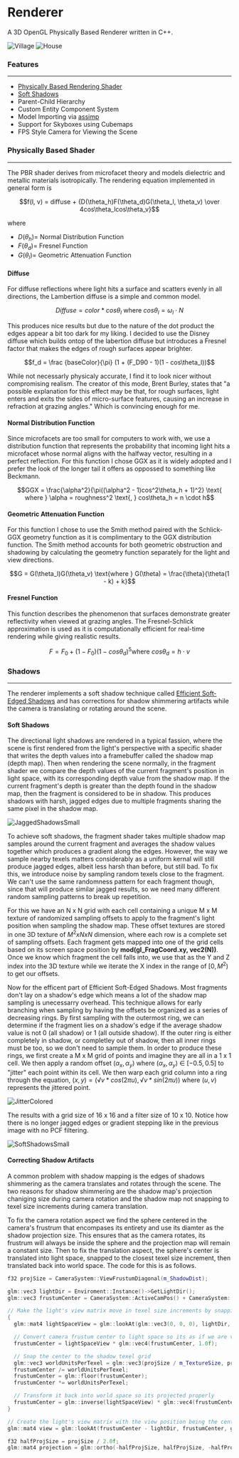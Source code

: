 # Renderer
A 3D OpenGL Physically Based Renderer written in C++.

![Village](https://github.com/user-attachments/assets/45f6fb97-62dc-4435-b2b2-9320fac69945)
![House](https://github.com/user-attachments/assets/01192669-82f7-42df-ab93-0a3f002496c0)

### Features
---
* [Physically Based Rendering Shader](#phsically-based-shader)
* [Soft Shadows](#shadows)
* Parent-Child Hierarchy
* Custom Entity Component System
* Model Importing via [assimp](https://github.com/assimp/assimp)
* Support for Skyboxes using Cubemaps
* FPS Style Camera for Viewing the Scene

### Physically Based Shader
---
The PBR shader derives from microfacet theory and models dielectric and metallic materials isotropically.
The rendering equation implemented in general form is

$$f(l, v) = diffuse + {D(\theta_h)F(\theta_d)G(\theta_l, \theta_v) \over 4cos\theta_lcos\theta_v}$$

where 
* $D(\theta_h) =$ Normal Distribution Function
* $F(\theta_d) =$ Fresnel Function
* $G(\theta_l) =$ Geometric Attenuation Function

#### Diffuse
For diffuse reflections where light hits a surface and scatters evenly in all directions, the Lambertion diffuse is a simple and common model.

$$Diffuse = color * cos\theta_l \text{  where } cos\theta_l=\omega_l \cdot N$$

This produces nice results but due to the nature of the dot product the edges appear a bit too dark for my liking. I decided to use the Disney diffuse which builds ontop of the labertion diffuse but introduces a Fresnel factor that makes the edges of rough surfaces appear brighter.

$$f_d = \frac {baseColor}{\pi} (1 + (F_D90 - 1)(1 - cos\theta_l))$$

While not necessarly physicaly accurate, I find it to look nicer without compromising realism. The creator of this mode, Brent Burley, states that "a possible explanation for this effect may be that, for rough surfaces, light enters and exits the sides of micro-surface features, causing an increase in refraction at grazing angles." Which is convincing enough for me.

#### Normal Distribution Function
Since microfacets are too small for computers to work with, we use a distribution function that represents the probability that incoming light hits a microfacet whose normal aligns with the halfway vector, resulting in a perfect reflection. For this function I chose GGX as it is widely adopted and I prefer the look of the longer tail it offers as oppossed to something like Beckmann. 

$$GGX = \frac{\alpha^2}{\pi((\alpha^2 - 1)cos^2\theta_h + 1)^2} \text{  where } \alpha = roughness^2 \text{, } cos\theta_h = n \cdot h$$

#### Geometric Attenuation Function
For this function I chose to use the Smith method paired with the Schlick-GGX geometry function as it is complimentary to the GGX distribution function. The Smith method accounts for both geometric obstruction and shadowing by calculating the geometry function separately for the light and view directions.

$$G = G(\theta_l)G(\theta_v) \text{where } G(\theta) = \frac{\theta}{\theta(1 - k) + k}$$

#### Fresnel Function
This function describes the phenomenon that surfaces demonstrate greater reflectivity when viewed at grazing angles. The Fresnel-Schlick approximation is used as it is computationally efficient for real-time rendering while giving realistic results.

$$F = F_0 + (1 - F_0)(1 - cos\theta_d)^5 \text{where } cos\theta_d = h \cdot v$$

### Shadows
---
The renderer implements a soft shadow technique called [Efficient Soft-Edged Shadows](https://developer.nvidia.com/gpugems/gpugems2/part-ii-shading-lighting-and-shadows/chapter-17-efficient-soft-edged-shadows-using) and has corrections for shadow shimmering artifacts while the camera is translating or rotating around the scene.

#### Soft Shadows
The directional light shadows are rendered in a typical fassion, where the scene is first rendered from the light's perspective with a specific shader that writes the depth values into a framebuffer called the shadow map (depth map). Then when rendering the scene normally, in the fragment shader we compare the depth values of the current fragment's position in light space, with its corresponding depth value from the shadow map. If the current fragment's depth is greater than the depth found in the shadow map, then the fragment is considered to be in shadow. This produces shadows with harsh, jagged edges due to multiple fragments sharing the same pixel in the shadow map.

![JaggedShadowsSmall](https://github.com/user-attachments/assets/8d7ef0b9-85c7-428e-8064-6e0f504d5ae9)

To achieve soft shadows, the fragment shader takes multiple shadow map samples around the current fragment and averages the shadow values together which produces a gradient along the edges. However, the way we sample nearby texels matters considerably as a uniform kernal will still produce jagged edges, albeit less harsh than before, but still bad. To fix this, we introduce noise by sampling random texels close to the fragment. We can't use the same randomness pattern for each fragment though, since that will produce similar jagged results, so we need many different random sampling patterns to break up repetition.

For this we have an N x N grid with each cell containing a unique M x M texture of randomized sampling offsets to apply to the fragment's light position when sampling the shadow map. These offset textures are stored in one 3D texture of $M^2 x N x N$ dimension, where each row is a complete set of sampling offsets. Each fragment gets mapped into one of the grid cells based on its screen space position by **mod(gl_FragCoord.xy, vec2(N))**. Once we know which fragment the cell falls into, we use that as the Y and Z index into the 3D texture while we iterate the X index in the range of $[0, M^2)$ to get our offsets.

Now for the efficent part of Efficient Soft-Edged Shadows. Most fragments don't lay on a shadow's edge which means a lot of the shadow map sampling is unecessarry overhead. This technique allows for early branching when sampling by having the offsets be organized as a series of decreasing rings. By first sampling with the outermost ring, we can determine if the fragment lies on a shadow's edge if the average shadow value is not 0 (all shadow) or 1 (all outside shadow). If the outer ring is either completely in shadow, or completley out of shadow, then all inner rings must be too, so we don't need to sample them. In order to produce these rings, we first create a M x M grid of points and imagine they are all in a 1 x 1 cell. We then apply a random offset $(\alpha_x, \alpha_y)$ where $(\alpha_x, \alpha_y)$ ∈ $[-0.5, 0.5]$ to "jitter" each point within its cell. We then warp each grid column into a ring through the equation, $(x, y) = (√v * cos(2 \pi u), √v * sin(2 \pi u))$ where $(u, v)$ represents the jittered point.

![JitterColored](https://github.com/user-attachments/assets/4c0a20d0-49c5-4016-903d-6f5f112bed77)

The results with a grid size of 16 x 16 and a filter size of 10 x 10. Notice how there is no longer jagged edges or gradient stepping like in the previous image with no PCF filtering.

![SoftShadowsSmall](https://github.com/user-attachments/assets/a663fe3e-77fb-41f2-a34c-5546dd71e936)

#### Correcting Shadow Artifacts
A common problem with shadow mapping is the edges of shadows shimmering as the camera translates and rotates through the scene. The two reasons for shadow shimmering are the shadow map's projection chaniging size during camera rotation and the shadow map not snapping to texel size increments during camera translation.

To fix the camera rotation aspect we find the sphere centered in the camera's frustrum that encompases its entirety and use its diamter as the shadow projection size. This ensures that as the camera rotates, its frustrum will always be inside the sphere and the projection map will remain a constant size. Then to fix the translation aspect, the sphere's center is translated into light space, snapped to the closest texel size increment, then translated back into world space. The code for this is as follows.
```cpp
f32 projSize = CameraSystem::ViewFrustumDiagonal(m_ShadowDist);

glm::vec3 lightDir = Enviroment::Instance()->GetLightDir();
glm::vec3 frustumCenter = CameraSystem::ActiveCamPos() + CameraSystem::ActiveCamForward() * (m_ShadowDist / 2.0f);

// Make the light's view matrix move in texel size increments by snapping the frustum center.
{
  glm::mat4 lightSpaceView = glm::lookAt(glm::vec3(0, 0, 0), lightDir, glm::vec3(0, 1, 0));

  // Convert camera frustum center to light space so its as if we are viewing it from the lights perspective.
  frustumCenter = lightSpaceView * glm::vec4(frustumCenter, 1.0f);

  // Snap the center to the shadow texel grid
  glm::vec3 worldUnitsPerTexel = glm::vec3(projSize / m_TextureSize, projSize / m_TextureSize, 1.0f);
  frustumCenter /= worldUnitsPerTexel;
  frustumCenter = glm::floor(frustumCenter);
  frustumCenter *= worldUnitsPerTexel;

  // Transform it back into world space so its projected properly
  frustumCenter = glm::inverse(lightSpaceView) * glm::vec4(frustumCenter, 1.0f);
}

// Create the light's view matrix with the view position being the center of the camera's frustum.
glm::mat4 view = glm::lookAt(frustumCenter - lightDir, frustumCenter, glm::vec3(0, 1, 0));

f32 halfProjSize = projSize / 2.0f;
glm::mat4 projection = glm::ortho(-halfProjSize, halfProjSize, -halfProjSize, halfProjSize, -projSize, projSize);
```
















